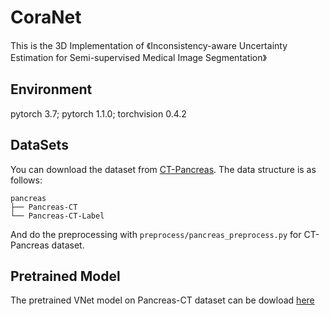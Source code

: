 # CoraNet
This is the 3D Implementation of 《Inconsistency-aware Uncertainty Estimation for Semi-supervised Medical Image Segmentation》

## Environment

pytorch 3.7; pytorch 1.1.0; torchvision 0.4.2

## DataSets

You can download the dataset from [CT-Pancreas](https://wiki.cancerimagingarchive.net/display/Public/Pancreas-CT).
The data structure is as follows:
```
pancreas
├── Pancreas-CT
└── Pancreas-CT-Label
```

And do the preprocessing with ``preprocess/pancreas_preprocess.py`` for CT-Pancreas dataset.

## Pretrained Model

The pretrained VNet model on Pancreas-CT dataset can be dowload [here](https://drive.google.com/file/d/1rg0NmWl-UXa4aMNIK6gW58xg5P610jL0/view?usp=sharing)
